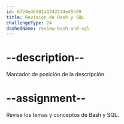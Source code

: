 ```yaml
---
id: 6724e46581a1742244e45b59
title: Revisión de Bash y SQL
challengeType: 24
dashedName: review-bash-and-sql
---
```


# --description--

Marcador de posición de la descripción

# --assignment--

Revise los temas y conceptos de Bash y SQL.
